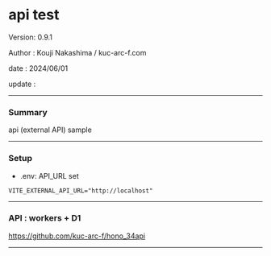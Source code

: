 # api test

 Version: 0.9.1

 Author : Kouji Nakashima / kuc-arc-f.com

 date   : 2024/06/01 

 update :

***
### Summary

api (external API) sample

***
### Setup

* .env: API_URL set
```
VITE_EXTERNAL_API_URL="http://localhost"
```
***
### API : workers + D1

https://github.com/kuc-arc-f/hono_34api

***


